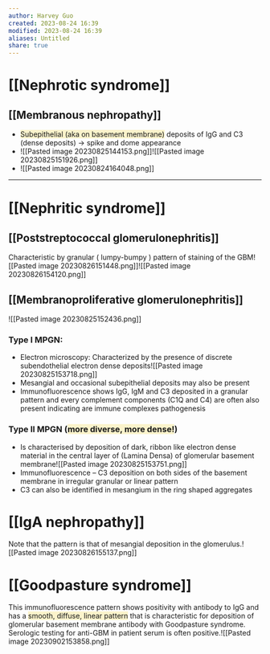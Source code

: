 ```yaml
---
author: Harvey Guo
created: 2023-08-24 16:39
modified: 2023-08-24 16:39
aliases: Untitled
share: true
---
```

# [[Nephrotic syndrome]]
## [[Membranous nephropathy]]
- <span style="background:rgba(240, 200, 0, 0.2)">Subepithelial (aka on basement membrane)</span> deposits of IgG and C3 (dense deposits) → spike and dome appearance
- ![[Pasted image 20230825144153.png]]![[Pasted image 20230825151926.png]]
- ![[Pasted image 20230824164048.png]]

---
# [[Nephritic syndrome]]
## [[Poststreptococcal glomerulonephritis]]
Characteristic by granular (​ lumpy-bumpy​ ) pattern of staining of the GBM![[Pasted image 20230826151448.png]]![[Pasted image 20230826154120.png]]
## [[Membranoproliferative glomerulonephritis]]
![[Pasted image 20230825152436.png]]
### Type I MPGN:
- Electron microscopy: Characterized by the presence of discrete subendothelial electron dense deposits![[Pasted image 20230825153718.png]]
- Mesangial and occasional subepithelial deposits may also be present
- Immunofluorescence shows IgG, IgM and C3 deposited in a granular pattern and every complement components (C1Q and C4) are often also present indicating are immune complexes pathogenesis
### Type II MPGN (<span style="background:rgba(240, 200, 0, 0.2)">more diverse, more dense!</span>)
- Is characterised by deposition of dark, ribbon like electron dense material in the central layer of (Lamina Densa) of glomerular basement membrane![[Pasted image 20230825153751.png]]
- Immunofluorescence – C3 deposition on both sides of the basement membrane in irregular granular or linear pattern
- C3 can also be identified in mesangium in the ring shaped aggregates
# [[IgA nephropathy]]
Note that the pattern is that of mesangial deposition in the glomerulus.![[Pasted image 20230826155137.png]]
# [[Goodpasture syndrome]]
This immunofluorescence pattern shows positivity with antibody to IgG and has a <span style="background:rgba(240, 200, 0, 0.2)">smooth, diffuse, linear pattern</span> that is characteristic for deposition of glomerular basement membrane antibody with Goodpasture syndrome. Serologic testing for anti-GBM in patient serum is often positive.![[Pasted image 20230902153858.png]]